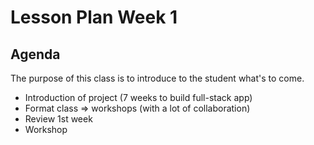 # Lesson Plan Week 1

## Agenda

The purpose of this class is to introduce to the student what's to come.

- Introduction of project (7 weeks to build full-stack app)
- Format class => workshops (with a lot of collaboration)
- Review 1st week
- Workshop
